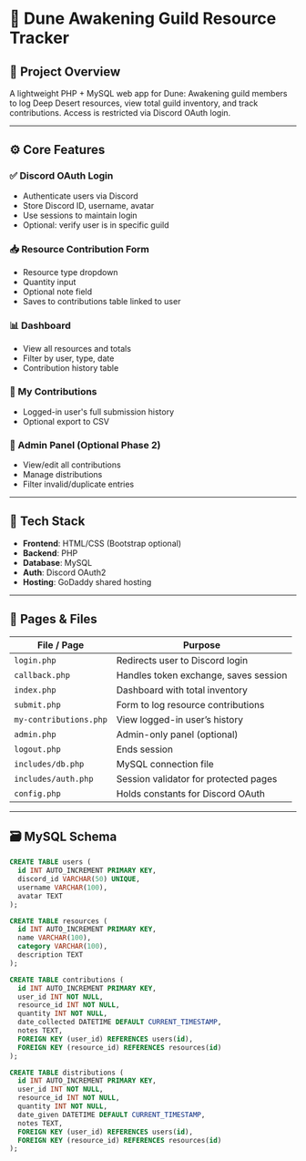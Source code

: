 # 📄 Dune Awakening Guild Resource Tracker

## 🧭 Project Overview

A lightweight PHP + MySQL web app for Dune: Awakening guild members to log Deep Desert resources, view total guild inventory, and track contributions. Access is restricted via Discord OAuth login.

---

## ⚙️ Core Features

### ✅ Discord OAuth Login
- Authenticate users via Discord
- Store Discord ID, username, avatar
- Use sessions to maintain login
- Optional: verify user is in specific guild

### 📥 Resource Contribution Form
- Resource type dropdown
- Quantity input
- Optional note field
- Saves to contributions table linked to user

### 📊 Dashboard
- View all resources and totals
- Filter by user, type, date
- Contribution history table

### 👤 My Contributions
- Logged-in user's full submission history
- Optional export to CSV

### 🔐 Admin Panel (Optional Phase 2)
- View/edit all contributions
- Manage distributions
- Filter invalid/duplicate entries

---

## 🧱 Tech Stack

- **Frontend**: HTML/CSS (Bootstrap optional)
- **Backend**: PHP
- **Database**: MySQL
- **Auth**: Discord OAuth2
- **Hosting**: GoDaddy shared hosting

---

## 📁 Pages & Files

| File / Page           | Purpose                                  |
|-----------------------|------------------------------------------|
| `login.php`           | Redirects user to Discord login          |
| `callback.php`        | Handles token exchange, saves session    |
| `index.php`           | Dashboard with total inventory           |
| `submit.php`          | Form to log resource contributions       |
| `my-contributions.php`| View logged-in user’s history            |
| `admin.php`           | Admin-only panel (optional)              |
| `logout.php`          | Ends session                             |
| `includes/db.php`     | MySQL connection file                    |
| `includes/auth.php`   | Session validator for protected pages    |
| `config.php`          | Holds constants for Discord OAuth        |

---

## 🗃️ MySQL Schema

```sql
CREATE TABLE users (
  id INT AUTO_INCREMENT PRIMARY KEY,
  discord_id VARCHAR(50) UNIQUE,
  username VARCHAR(100),
  avatar TEXT
);

CREATE TABLE resources (
  id INT AUTO_INCREMENT PRIMARY KEY,
  name VARCHAR(100),
  category VARCHAR(100),
  description TEXT
);

CREATE TABLE contributions (
  id INT AUTO_INCREMENT PRIMARY KEY,
  user_id INT NOT NULL,
  resource_id INT NOT NULL,
  quantity INT NOT NULL,
  date_collected DATETIME DEFAULT CURRENT_TIMESTAMP,
  notes TEXT,
  FOREIGN KEY (user_id) REFERENCES users(id),
  FOREIGN KEY (resource_id) REFERENCES resources(id)
);

CREATE TABLE distributions (
  id INT AUTO_INCREMENT PRIMARY KEY,
  user_id INT NOT NULL,
  resource_id INT NOT NULL,
  quantity INT NOT NULL,
  date_given DATETIME DEFAULT CURRENT_TIMESTAMP,
  notes TEXT,
  FOREIGN KEY (user_id) REFERENCES users(id),
  FOREIGN KEY (resource_id) REFERENCES resources(id)
);
